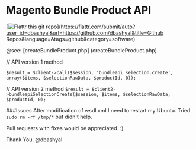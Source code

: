 # Magento Bundle Product API

[![Flattr this git repo](http://api.flattr.com/button/flattr-badge-large.png)](https://flattr.com/submit/auto?user_id=dbashyal&url=https://github.com/dbashyal&title=Github Repos&language=&tags=github&category=software)

@see: [createBundleProduct.php] (createBundleProduct.php)

// API version 1 method

```$result = $client->call($session, 'bundleapi_selection.create', array($items, $selectionRawData, $productId, 0));```

// API version 2 method
```$result = $client2->bundleapiSelectionCreate($session, $items, $selectionRawData, $productId, 0);```

###Issues
After modification of wsdl.xml I need to restart my Ubuntu. Tried `sudo rm -rf /tmp/*` but didn't help.

Pull requests with fixes would be appreciated. :)

Thank You.
@dbashyal